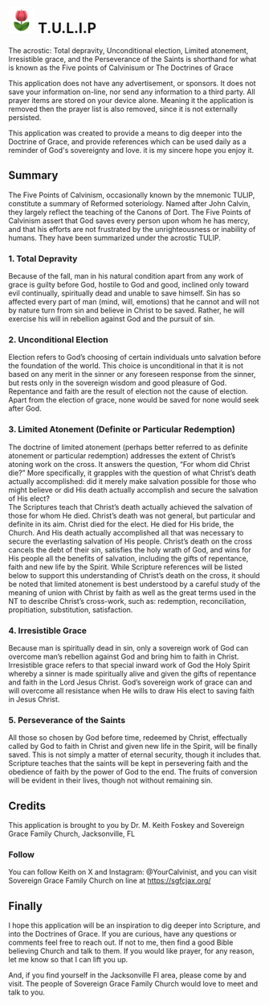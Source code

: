 # <img src="assets/tulip.jpg" alt="tulip" width="52"/> T.U.L.I.P
The acrostic: Total depravity, Unconditional election, Limited atonement,
Irresistible grace, and the Perseverance of the Saints is shorthand for what is
known as the Five points of Calvinisum or The Doctrines of Grace

This application does not have any advertisement, or sponsors. It does not save
your information on-line, nor send any information to a third party. All prayer
items are stored on your device alone. Meaning it the application is removed
then the prayer list is also removed, since it is not externally persisted.

This application was created to provide a means to dig deeper into the Doctrine
of Grace, and provide references which can be used daily as a reminder of God's
sovereignty and love. it is my sincere hope you enjoy it.

## Summary
The Five Points of Calvinism, occasionally known by the mnemonic TULIP,
constitute a summary of Reformed soteriology. Named after John Calvin, they
largely reflect the teaching of the Canons of Dort. The Five Points of Calvinism
assert that God saves every person upon whom he has mercy, and that his efforts
are not frustrated by the unrighteousness or inability of humans. They have been
summarized under the acrostic TULIP.

### 1. Total Depravity
Because of the fall, man in his natural condition apart from any work of grace 
is guilty before God, hostile to God and good, inclined only toward evil 
continually, spiritually dead and unable to save himself. Sin has so affected 
every part of man (mind, will, emotions) that he cannot and will not by nature 
turn from sin and believe in Christ to be saved. Rather, he will exercise his 
will in rebellion against God and the pursuit of sin.

### 2. Unconditional Election
Election refers to God’s choosing of certain individuals unto salvation before 
the foundation of the world. This choice is unconditional in that it is not 
based on any merit in the sinner or any foreseen response from the sinner, but 
rests only in the sovereign wisdom and good pleasure of God. Repentance and 
faith are the result of election not the cause of election. Apart from the 
election of grace, none would be saved for none would seek after God.

### 3. Limited Atonement (Definite or Particular Redemption)
The doctrine of limited atonement (perhaps better referred to as definite 
atonement or particular redemption) addresses the extent of Christ’s atoning 
work on the cross. It answers the question, “For whom did Christ die?” More 
specifically, it grapples with the question of what Christ’s death actually 
accomplished: did it merely make salvation possible for those who might believe 
or did His death actually accomplish and secure the salvation of His elect?  
The Scriptures teach that Christ’s death actually achieved the salvation of 
those for whom He died. Christ’s death was not general, but particular and 
definite in its aim. Christ died for the elect. He died for His bride, the 
Church. And His death actually accomplished all that was necessary to secure 
the everlasting salvation of His people. Christ’s death on the cross cancels 
the debt of their sin, satisfies the holy wrath of God, and wins for His people 
all the benefits of salvation, including the gifts of repentance, faith and new 
life by the Spirit.  While Scripture references will be listed below to support 
this understanding of Christ’s death on the cross, it should be noted that 
limited atonement is best understood by a careful study of the meaning of union 
with Christ by faith as well as the great terms used in the NT to describe 
Christ’s cross-work, such as: redemption, reconciliation, propitiation, 
substitution, satisfaction.

### 4. Irresistible Grace
Because man is spiritually dead in sin, only a sovereign work of God can 
overcome man’s rebellion against God and bring him to faith in Christ. 
Irresistible grace refers to that special inward work of God the Holy Spirit 
whereby a sinner is made spiritually alive and given the gifts of repentance 
and faith in the Lord Jesus Christ. God’s sovereign work of grace can and will 
overcome all resistance when He wills to draw His elect to saving faith in 
Jesus Christ.

### 5. Perseverance of the Saints
All those so chosen by God before time, redeemed by Christ, effectually called 
by God to faith in Christ and given new life in the Spirit, will be finally 
saved. This is not simply a matter of eternal security, though it includes 
that. Scripture teaches that the saints will be kept in persevering faith and 
the obedience of faith by the power of God to the end. The fruits of conversion 
will be evident in their lives, though not without remaining sin.

## Credits
This application is brought to you by Dr. M. Keith Foskey and Sovereign Grace
Family Church, Jacksonville, FL

### Follow
You can follow Keith on X and Instagram: @YourCalvinist, and you can visit
Sovereign Grace Family Church on line at https://sgfcjax.org/

## Finally
I hope this application will be an inspiration to dig deeper into Scripture,
and into the Doctrines of Grace. If you are curious, have any questions or
comments feel free to reach out. If not to me, then find a good Bible believing
Church and talk to them. If you would like prayer, for any reason, let me know
so that I can lift you up.

And, if you find yourself in the Jacksonville Fl area, please come by and visit.
The people of Sovereign Grace Family Church would love to meet and talk to you.
